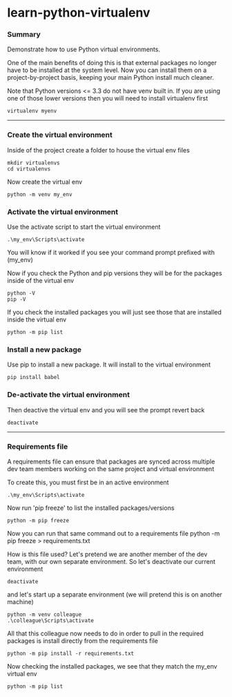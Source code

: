 
# learn-python-virtualenv
### Summary
Demonstrate how to use Python virtual environments.

One of the main benefits of doing this is that external packages no longer have to be installed at the system level. Now you can install them on a project-by-project basis, keeping your main Python install much cleaner. 

Note that Python versions <= 3.3 do not have venv built in. If you are using one of those lower versions then you will need to install virtualenv first

    virtualenv myenv

---
### Create the virtual environment
Inside of the project create a folder to house the virtual env files

    mkdir virtualenvs
    cd virtualenvs

Now create the virtual env

    python -m venv my_env

### Activate the virtual environment
Use the activate script to start the virtual environment

    .\my_env\Scripts\activate

You will know if it worked if you see your command prompt prefixed with (my_env)

Now if you check the Python and pip versions they will be for the packages inside of the virtual env

    python -V
    pip -V

If you check the installed packages you will just see those that are installed inside the virtual env

    python -m pip list

### Install a new package
Use pip to install a new package. It will install to the virtual environment

    pip install babel

### De-activate the virtual environment
Then deactive the virtual env and you will see the prompt revert back

    deactivate

---
### Requirements file
A requirements file can ensure that packages are synced across multiple dev team members working on the same project and virtual environment

To create this, you must first be in an active environment

    .\my_env\Scripts\activate

Now run 'pip freeze' to list the installed packages/versions

    python -m pip freeze

Now you can run that same command out to a requirements file
    python -m pip freeze > requirements.txt

How is this file used? Let's pretend we are another member of the dev team, with our own separate environment. So let's deactivate our current environment

    deactivate

and let's start up a separate environment (we will pretend this is on another machine)

    python -m venv colleague
    .\colleague\Scripts\activate

All that this colleague now needs to do in order to pull in the required packages is install directly from the requirements file

    python -m pip install -r requirements.txt

Now checking the installed packages, we see that they match the my_env virtual env

    python -m pip list